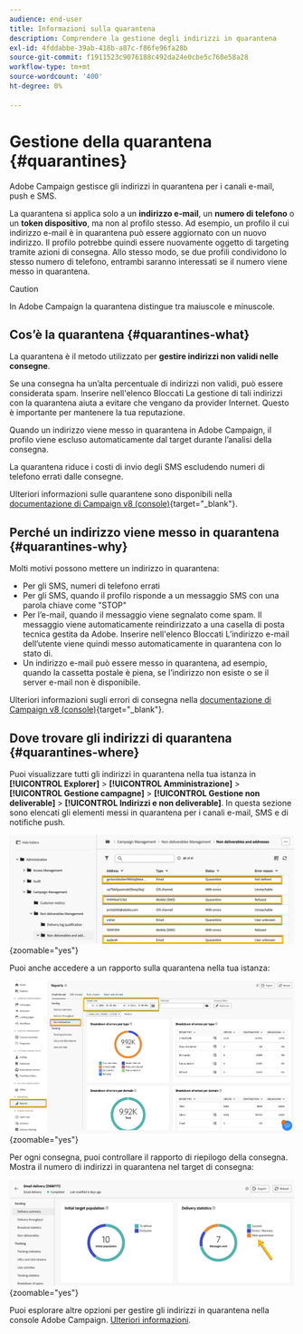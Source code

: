 ```yaml
---
audience: end-user
title: Informazioni sulla quarantena
description: Comprendere la gestione degli indirizzi in quarantena
exl-id: 4fddabbe-39ab-418b-a87c-f86fe96fa28b
source-git-commit: f1911523c9076188c492da24e0cbe5c760e58a28
workflow-type: tm+mt
source-wordcount: '400'
ht-degree: 0%

---
```


# Gestione della quarantena {#quarantines}

Adobe Campaign gestisce gli indirizzi in quarantena per i canali e-mail, push e SMS.

La quarantena si applica solo a un **indirizzo e-mail**, un **numero di telefono** o un **token dispositivo**, ma non al profilo stesso. Ad esempio, un profilo il cui indirizzo e-mail è in quarantena può essere aggiornato con un nuovo indirizzo. Il profilo potrebbe quindi essere nuovamente oggetto di targeting tramite azioni di consegna. Allo stesso modo, se due profili condividono lo stesso numero di telefono, entrambi saranno interessati se il numero viene messo in quarantena.

>[!CAUTION]
>
>In Adobe Campaign la quarantena distingue tra maiuscole e minuscole.

## Cos’è la quarantena {#quarantines-what}

La quarantena è il metodo utilizzato per **gestire indirizzi non validi nelle consegne**.

Se una consegna ha un’alta percentuale di indirizzi non validi, può essere considerata spam. Inserire nell&#39;elenco Bloccati La gestione di tali indirizzi con la quarantena aiuta a evitare che vengano da provider Internet. Questo è importante per mantenere la tua reputazione.

Quando un indirizzo viene messo in quarantena in Adobe Campaign, il profilo viene escluso automaticamente dal target durante l’analisi della consegna.

La quarantena riduce i costi di invio degli SMS escludendo numeri di telefono errati dalle consegne.

Ulteriori informazioni sulle quarantene sono disponibili nella [documentazione di Campaign v8 (console)](https://experienceleague.adobe.com/it/docs/campaign/campaign-v8/send/failures/quarantines){target="_blank"}.

## Perché un indirizzo viene messo in quarantena {#quarantines-why}

Molti motivi possono mettere un indirizzo in quarantena:

* Per gli SMS, numeri di telefono errati
* Per gli SMS, quando il profilo risponde a un messaggio SMS con una parola chiave come &quot;STOP&quot;
* Per l’e-mail, quando il messaggio viene segnalato come spam. Il messaggio viene automaticamente reindirizzato a una casella di posta tecnica gestita da Adobe. Inserire nell&#39;elenco Bloccati L’indirizzo e-mail dell’utente viene quindi messo automaticamente in quarantena con lo stato di.
* Un indirizzo e-mail può essere messo in quarantena, ad esempio, quando la cassetta postale è piena, se l’indirizzo non esiste o se il server e-mail non è disponibile.

Ulteriori informazioni sugli errori di consegna nella [documentazione di Campaign v8 (console)](https://experienceleague.adobe.com/it/docs/campaign/campaign-v8/send/failures/delivery-failures){target="_blank"}.

## Dove trovare gli indirizzi di quarantena {#quarantines-where}

Puoi visualizzare tutti gli indirizzi in quarantena nella tua istanza in **[!UICONTROL Explorer]** > **[!UICONTROL Amministrazione]** > **[!UICONTROL Gestione campagne]** > **[!UICONTROL Gestione non deliverable]** > **[!UICONTROL Indirizzi e non deliverable]**. In questa sezione sono elencati gli elementi messi in quarantena per i canali e-mail, SMS e di notifiche push.

![Posizione di quarantena nell&#39;interfaccia di Adobe Campaign](assets/quarantine_location.png){zoomable="yes"}

Puoi anche accedere a un rapporto sulla quarantena nella tua istanza:

![Quarantena rapporti nell&#39;interfaccia di Adobe Campaign](assets/quarantine_reports.png){zoomable="yes"}

Per ogni consegna, puoi controllare il rapporto di riepilogo della consegna. Mostra il numero di indirizzi in quarantena nel target di consegna:

![Rapporto di riepilogo delle consegne con indirizzi messi in quarantena](assets/quarantine_delivery.png){zoomable="yes"}

Puoi esplorare altre opzioni per gestire gli indirizzi in quarantena nella console Adobe Campaign. [Ulteriori informazioni](https://experienceleague.adobe.com/it/docs/campaign/campaign-v8/send/failures/quarantines#access-quarantined-addresses).